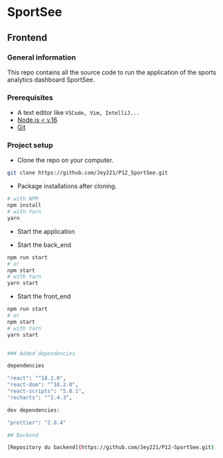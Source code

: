 # SportSee

## Frontend

### General information

This repo contains all the source code to run the application of the sports analytics dashboard SportSee.

### Prerequisites

- A text editor like `VSCode, Vim, IntelliJ...`
- [Node.js < v.16](https://nodejs.org/en/)
- [Git](https://git-scm.com/)

### Project setup

- Clone the repo on your computer.

```bash
git clone https://github.com/Jey221/P12_SportSee.git
```

- Package installations after cloning.

```bash
# with NPM
npm install
# with Yarn
yarn
```

- Start the application

- Start the back_end

```bash
npm run start
# or
npm start
# with Yarn
yarn start
```

- Start the front_end

```bash
npm run start
# or
npm start
# with Yarn
yarn start


### Added dependencies

dependencies

"react": "^18.2.0",
"react-dom": "^18.2.0",
"react-scripts": "5.0.1",
"recharts": "^2.4.3",

dev dependencies:

"prettier": "2.8.4"

## Backend

[Repository du backend](https://github.com/Jey221/P12-SportSee.git)
```
